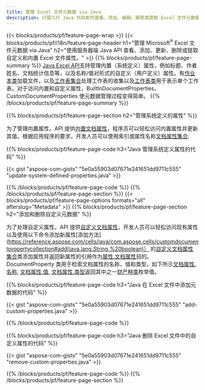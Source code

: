 ```yaml
---
title: 管理 Excel 文件元数据 via Java
description: 只需几行 Java 代码即可查看、添加、编辑、删除或提取 Excel 文件元数据
---
```

{{< blocks/products/pf/feature-page-wrap >}}
{{< blocks/products/pf/i18n/feature-page-header h1="管理 Microsoft<sup>&reg;</sup> Excel 文件元数据 via Java" h2="使用服务器端 Java API 查看、添加、更新、删除或提取自定义和内置 Excel 文件属性。" >}}
{{% blocks/products/pf/feature-page-summary %}}
[Java Excel API](/cells/zh/java/)支持管理内置（系统定义）属性，例如标题、作者姓名、文档统计信息等，以及名称/值对形式的自定义（用户定义）属性。有[作业本类](https://reference.aspose.com/cells/java/com.aspose.cells/Workbook)加载文件，以及[工作表集合](https://reference.aspose.com/cells/java/com.aspose.cells/WorksheetCollection)处理工作表的收集以及[工作表类](https://reference.aspose.com/cells/java/com.aspose.cells/Worksheet)用于表示单个工作表。对于访问内置和自定义属性，BuiltInDocumentProperties、CustomDocumentProperties 使元数据管理过程变得简单。
{{% /blocks/products/pf/feature-page-summary %}}

{{% blocks/products/pf/feature-page-section h2="管理系统定义的属性" %}}

为了管理内置属性，API 提供[内置文档属性](https://reference.aspose.com/cells/java/com.aspose.cells/worksheetcollection#BuiltInDocumentProperties)，程序员可以轻松访问内置属性并更新其值。根据应用程序的要求，开发人员可以使用索引或属性名称[文档属性集合](https://reference.aspose.com/cells/java/com.aspose.cells/DocumentPropertyCollection). 

{{% blocks/products/pf/feature-page-code h3="Java 管理系统定义属性的代码" %}}

{{< gist "aspose-com-gists" "5e0a55903d07671e241651dd9711c555" "update-system-defined-properties.java" >}}

{{% /blocks/products/pf/feature-page-code %}}
{{% /blocks/products/pf/feature-page-section %}}
{{< blocks/products/pf/feature-page-options formats="all" afterslug="Metadata" >}}
{{% blocks/products/pf/feature-page-section h2="添加和删除自定义元数据" %}}

为了处理自定义属性，API 提供[自定义文档属性](https://reference.aspose.com/cells/java/com.aspose.cells/worksheetcollection#CustomDocumentProperties)，开发人员可以轻松访问现有属性以及使用以下命令添加新属性[添加方法](https://reference.aspose.com/cells/java/com.aspose.cells/customdocumentpropertycollection#add(java.lang.String,%20boolean)） 的[自定义文档属性集合](https://reference.aspose.com/cells/java/com.aspose.cells/CustomDocumentPropertyCollection)类添加属性并返回新属性的引用作为[属性.文档属性](https://reference.aspose.com/cells/java/com.aspose.cells/DocumentProperty)目的。 DocumentProperty 类用于检索文档属性的名称、值和类型，如下所示[文档属性.名称](https://reference.aspose.com/cells/java/com.aspose.cells/documentproperty#Name), [文档属性.值](https://reference.aspose.com/cells/java/com.aspose.cells/documentproperty#Value),  [文档属性.类型](https://reference.aspose.com/cells/java/com.aspose.cells/documentproperty#Type)返回其中之一[财产种类](https://reference.aspose.com/cells/java/com.aspose.cells/PropertyType)枚举值。
 
{{% blocks/products/pf/feature-page-code h3="Java 在 Excel 文件中添加元数据的代码" %}}

{{< gist "aspose-com-gists" "5e0a55903d07671e241651dd9711c555" "add-custom-properties.java" >}}

{{% /blocks/products/pf/feature-page-code %}}


{{% blocks/products/pf/feature-page-code h3="Java 删除 Excel 文件中的自定义属性的代码" %}}

{{< gist "aspose-com-gists" "5e0a55903d07671e241651dd9711c555" "remove-custom-properties.java" >}}

{{% /blocks/products/pf/feature-page-code %}}
{{% /blocks/products/pf/feature-page-section %}}
